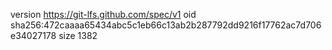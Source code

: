 version https://git-lfs.github.com/spec/v1
oid sha256:472caaaa65434abc5c1eb66c13ab2b287792dd9216f17762ac7d706e34027178
size 1382
